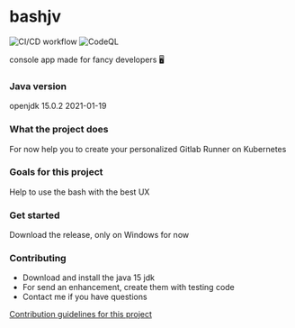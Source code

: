 # bashjv
![CI/CD workflow](https://github.com/unbegrenzt/bashjv/workflows/CI/CD%20workflow/badge.svg)
![CodeQL](https://github.com/unbegrenzt/bashjv/workflows/CodeQL/badge.svg)


console app made for fancy developers 🖥

### Java version
openjdk 15.0.2 2021-01-19

### What the project does
For now help you to create your personalized Gitlab Runner on Kubernetes

### Goals for this project
Help to use the bash with the best UX

### Get started
Download the release, only on Windows for now

### Contributing
- Download and install the java 15 jdk
- For send an enhancement, create them with testing code
- Contact me if you have questions

[Contribution guidelines for this project](CONTRIBUTING)
